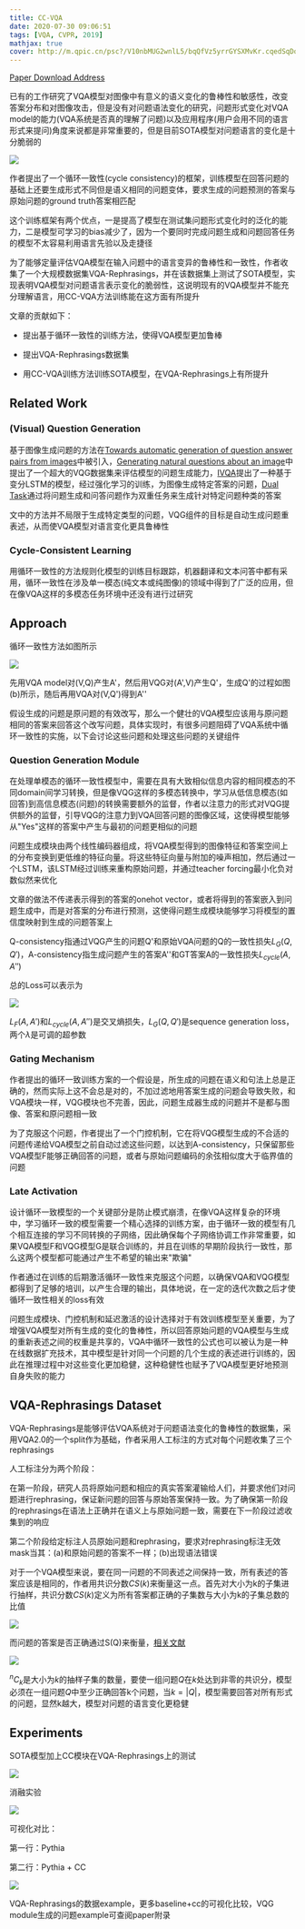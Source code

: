```yaml
---
title: CC-VQA
date: 2020-07-30 09:06:51
tags: [VQA, CVPR, 2019]
mathjax: true
cover: http://m.qpic.cn/psc?/V10nbMUG2wnlL5/bqQfVz5yrrGYSXMvKr.cqedSqDoSbZcWUc9vn.3z8AoWMQi4lHuRPqmTmUmBJg.e6l0iSTE4o5yZzaBg0jjq8CRgHnddblch*vXNH6Al1KY!/b&bo=9wU4BAAAAAABB.4!&rf=viewer_4
---
```

[Paper Download Address](https://arxiv.org/abs/1902.05660v1)

已有的工作研究了VQA模型对图像中有意义的语义变化的鲁棒性和敏感性，改变答案分布和对图像攻击，但是没有对问题语法变化的研究，问题形式变化对VQA model的能力(VQA系统是否真的理解了问题)以及应用程序(用户会用不同的语言形式来提问)角度来说都是非常重要的，但是目前SOTA模型对问题语言的变化是十分脆弱的

![](http://m.qpic.cn/psc?/V10nbMUG3EIcUi/bqQfVz5yrrGYSXMvKr.cqXJufcntJuhMxQO2S07pcaLLli3OVKvNvOV6192HpdrPs4AMWchSCQ6AbkBvYz7vFxkk3xbEl5VBFqQD0jAm4aI!/b&bo=WwJIAQAAAAADBzI!&rf=viewer_4)

作者提出了一个循环一致性(cycle consistency)的框架，训练模型在回答问题的基础上还要生成形式不同但是语义相同的问题变体，要求生成的问题预测的答案与原始问题的ground truth答案相匹配

这个训练框架有两个优点，一是提高了模型在测试集问题形式变化时的泛化的能力，二是模型可学习的bias减少了，因为一个要同时完成问题生成和问题回答任务的模型不太容易利用语言先验以及走捷径

为了能够定量评估VQA模型在输入问题中的语言变异的鲁棒性和一致性，作者收集了一个大规模数据集VQA-Rephrasings，并在该数据集上测试了SOTA模型，实现表明VQA模型对问题语言表示变化的脆弱性，这说明现有的VQA模型并不能充分理解语言，用CC-VQA方法训练能在这方面有所提升

文章的贡献如下：

* 提出基于循环一致性的训练方法，使得VQA模型更加鲁棒

* 提出VQA-Rephrasings数据集

* 用CC-VQA训练方法训练SOTA模型，在VQA-Rephrasings上有所提升

## Related Work

### (Visual) Question Generation

基于图像生成问题的方法在[Towards automatic generation of question answer pairs from images][1]中被引入，[Generating natural questions about an image][2]中提出了一个超大的VQG数据集来评估模型的问题生成能力，[IVQA][3]提出了一种基于变分LSTM的模型，经过强化学习的训练，为图像生成特定答案的问题，[Dual Task][4]通过将问题生成和问答问题作为双重任务来生成针对特定问题种类的答案

[1]:https://imatge.upc.edu/web/sites/default/files/pub/xMora.pdf
[2]:https://arxiv.org/abs/1603.06059v1
[3]:https://arxiv.org/abs/1710.03370
[4]:https://arxiv.org/abs/1709.07192v1

文中的方法并不局限于生成特定类型的问题，VQG组件的目标是自动生成问题重表述，从而使VQA模型对语言变化更具鲁棒性

### Cycle-Consistent Learning

用循环一致性的方法规则化模型的训练目标跟踪，机器翻译和文本问答中都有采用，循环一致性在涉及单一模态(纯文本或纯图像)的领域中得到了广泛的应用，但在像VQA这样的多模态任务环境中还没有进行过研究

## Approach

循环一致性方法如图所示

![](http://m.qpic.cn/psc?/V10nbMUG3EIcUi/TmEUgtj9EK6.7V8ajmQrEFmdHkcaEjOf3saEMfPSDeiHz9pCKKLanCqPlbAkJi75G55b9hAAc4RmN9665A9caAE3VP7zFVdQM1Kt*OiF20M!/b&bo=UwSBAQAAAAADF.U!&rf=viewer_4)

先用VQA model对(V,Q)产生A'，然后用VQG对(A',V)产生Q'，生成Q'的过程如图(b)所示，随后再用VQA对(V,Q')得到A''

假设生成的问题是原问题的有效改写，那么一个健壮的VQA模型应该用与原问题相同的答案来回答这个改写问题，具体实现时，有很多问题阻碍了VQA系统中循环一致性的实施，以下会讨论这些问题和处理这些问题的关键组件

### Question Generation Module

在处理单模态的循环一致性模型中，需要在具有大致相似信息内容的相同模态的不同domain间学习转换，但是像VQG这样的多模态转换中，学习从低信息模态(如回答)到高信息模态(问题)的转换需要额外的监督，作者以注意力的形式对VQG提供额外的监督，引导VQG的注意力到VQA回答问题的图像区域，这使得模型能够从"Yes"这样的答案中产生与最初的问题更相似的问题

问题生成模块由两个线性编码器组成，将VQA模型得到的图像特征和答案空间上的分布变换到更低维的特征向量。将这些特征向量与附加的噪声相加，然后通过一个LSTM，该LSTM经过训练来重构原始问题，并通过teacher forcing最小化负对数似然来优化

文章的做法不传递表示得到的答案的onehot vector，或者将得到的答案嵌入到问题生成中，而是对答案的分布进行预测，这使得问题生成模块能够学习将模型的置信度映射到生成的问题答案上

Q-consistency指通过VQG产生的问题Q'和原始VQA问题的Q的一致性损失$L_G(Q,Q')$，A-consistency指生成问题产生的答案A''和GT答案A的一致性损失$L_{cycle}(A,A'')$

总的Loss可以表示为

![](http://m.qpic.cn/psc?/V10nbMUG3EIcUi/TmEUgtj9EK6.7V8ajmQrENZLugY3tOU9s4vwSFOBsY3HdjKd3a.*5byPMnMKAX978Yx9FWJwX4fusA12*5s.L3pjX*td5izeF7XWRsnzNb0!/b&bo=hAFWAAAAAAADF.E!&rf=viewer_4)

$L_F(A,A')$和$L_{cycle}(A,A'')$是交叉熵损失，$L_G(Q,Q')$是sequence generation loss，两个$\lambda$是可调的超参数

### Gating Mechanism

作者提出的循环一致训练方案的一个假设是，所生成的问题在语义和句法上总是正确的，然而实际上这不会总是对的，不加过滤地用答案生成的问题会导致失败，和VQA模块一样，VQG模块也不完善，因此，问题生成器生成的问题并不是都与图像、答案和原问题相一致

为了克服这个问题，作者提出了一个门控机制，它在将VQG模型生成的不合适的问题传递给VQA模型之前自动过滤这些问题，以达到A-consistency，只保留那些VQA模型F能够正确回答的问题，或者与原始问题编码的余弦相似度大于临界值的问题

### Late Activation

设计循环一致模型的一个关键部分是防止模式崩溃，在像VQA这样复杂的环境中，学习循环一致的模型需要一个精心选择的训练方案，由于循环一致的模型有几个相互连接的学习不同转换的子网络，因此确保每个子网络协调工作非常重要，如果VQA模型F和VQG模型G是联合训练的，并且在训练的早期阶段执行一致性，那么这两个模型都可能通过产生不希望的输出来"欺骗"

作者通过在训练的后期激活循环一致性来克服这个问题，以确保VQA和VQG模型都得到了足够的培训，以产生合理的输出，具体地说，在一定的迭代次数之后才使循环一致性相关的loss有效

问题生成模块、门控机制和延迟激活的设计选择对于有效训练模型至关重要，为了增强VQA模型对所有生成的变化的鲁棒性，所以回答原始问题的VQA模型与生成的重新表述之间的权重是共享的，VQA中循环一致性的公式也可以被认为是一种在线数据扩充技术，其中模型是针对同一个问题的几个生成的表述进行训练的，因此在推理过程中对这些变化更加稳健，这种稳健性也赋予了VQA模型更好地预测自身失败的能力

## VQA-Rephrasings Dataset

VQA-Rephrasings是能够评估VQA系统对于问题语法变化的鲁棒性的数据集，采用VQA2.0的一个split作为基础，作者采用人工标注的方式对每个问题收集了三个rephrasings

人工标注分为两个阶段：

在第一阶段，研究人员将原始问题和相应的真实答案灌输给人们，并要求他们对问题进行rephrasing，保证新问题的回答与原始答案保持一致。为了确保第一阶段的rephrasings在语法上正确并在语义上与原始问题一致，需要在下一阶段过滤收集到的响应

第二个阶段给定标注人员原始问题和rephrasing，要求对rephrasing标注无效mask当其：(a)和原始问题的答案不一样；(b)出现语法错误

对于一个VQA模型来说，要在同一问题的不同表述之间保持一致，所有表述的答案应该是相同的，作者用共识分数$CS(k)$来衡量这一点。首先对大小为k的子集进行抽样，共识分数$CS(k)$定义为所有答案都正确的子集数与大小为k的子集总数的比值

![](http://m.qpic.cn/psc?/V10nbMUG3EIcUi/TmEUgtj9EK6.7V8ajmQrEDXYVTJho1Wl3RhkBLy2iomBUq0umUdSdtDcEGQj*xO5bj.HFWaGPcaqqCOB8SKlD4O6ufSHQEHBqEkt8pU7rC0!/b&bo=ZQFlAAAAAAADFzM!&rf=viewer_4)

而问题的答案是否正确通过S(Q)来衡量，[相关文献][5]

![](http://m.qpic.cn/psc?/V10nbMUG3EIcUi/TmEUgtj9EK6.7V8ajmQrEAzI7ggxkg*G4*BGoRxoS5u4NRRcizmObxw4tNnhjT0hqu1DomXeZH0u7spsoOrj3hcsaNomeiW750hNJlynVwA!/b&bo=sgFcAAAAAAADF90!&rf=viewer_4)

[5]:https://arxiv.org/abs/1606.07356

$^nC_k$是大小为$k$的抽样子集的数量，要使一组问题$Q$在$k$处达到非零的共识分，模型必须在一组问题$Q$中至少正确回答k个问题，当$k=|Q|$，模型需要回答对所有形式的问题，显然k越大，模型对问题的语言变化更稳健

## Experiments

SOTA模型加上CC模块在VQA-Rephrasings上的测试

![](http://m.qpic.cn/psc?/V10nbMUG3EIcUi/TmEUgtj9EK6.7V8ajmQrEMvf8HtlQ45yNNlq1mSkoBUSbhQretvWTfy7ZqpG*IM4nx7O9HRWsG1s.PW*NOmWMrlCOTMFhxmj9BSNluvcDd8!/b&bo=hwJ3AQAAAAADF8E!&rf=viewer_4)

消融实验

![](http://m.qpic.cn/psc?/V10nbMUG3EIcUi/TmEUgtj9EK6.7V8ajmQrEEX8e*BjzbpZpG1rj0x9lYQLLBOqUBvUQD9mv7qk2Qyb8XQsvoOcKFzUjOOnqxGAwj1kXKwlvfAopyAOFcWKyh4!/b&bo=sgHyAQAAAAADF3I!&rf=viewer_4)

可视化对比：

第一行：Pythia

第二行：Pythia + CC

![](http://m.qpic.cn/psc?/V10nbMUG3EIcUi/TmEUgtj9EK6.7V8ajmQrEJoWvygiq1hOR5.*ZH2n5SAoqREji5yL5owNL5OWidAsLKJmVDx0biSS.PW1jh1imgiS7PbvA2qdKVwG6I9RcFs!/b&bo=zgQUAgAAAAADN84!&rf=viewer_4)

VQA-Rephrasings的数据example，更多baseline+cc的可视化比较，VQG module生成的问题example可查阅paper附录
